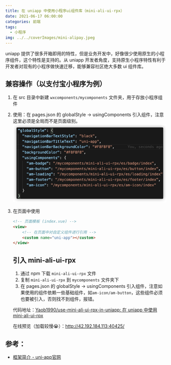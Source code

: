 ```yaml
---
title: 在 uniapp 中使用小程序ui组件库（mini-ali-ui-rpx）
date: 2021-06-17 06:00:00
categories: 前端
tags:
  - 小程序
img: ../../coverImages/mini-alipay.jpeg
---
```


uniapp 提供了很多开箱即用的特性，但是业务开发中，好像很少使用原生的小程序组件，这个特性是支持的。从 uniapp 开发者角度，支持原生小程序特性有利于开发者对现有的小程序做快速迁移，能够兼容社区绝大多数 ui 组件库。

## 兼容操作（以支付宝小程序为例）
1. 在 src 目录中新建 `wxcomponents/mycomponents` 文件夹，用于存放小程序组件
2. 使用：在 pages.json 的 globalStyle -> usingComponents 引入组件，注意这里必须是全局而不是页面级别。
    ![](/images/16238837739805.jpg)

3. 在页面中使用
    ```html
    <!-- 页面模板 (index.vue) -->
    <view>
        <!-- 在页面中对自定义组件进行引用 -->
        <custom name="uni-app"></custom>
    </view>
    ```
    
    ## 引入 mini-ali-ui-rpx
    1. 通过 npm 下载 `mini-ali-ui-rpx` 文件
    2. 复制 `mini-ali-ui-rpx` 到 `mycomponents` 文件夹下
    3. 在 pages.json 的 globalStyle -> usingComponents 引入组件，注意如果使用的组件依赖一些基础组件，如`am-icon/am-button`，这些组件必须也要被引入，否则找不到组件，报错。

    代码地址：[Yaob1990/use-mini-ali-ui-rpx-in-uniapp: 在 uniapp 中使用 mini-ali-ui-rpx](https://github.com/Yaob1990/use-mini-ali-ui-rpx-in-uniapp)

    在线预览（加载较慢😭）：http://42.192.184.113:40425/

## 参考：
* [框架简介 - uni-app官网](https://uniapp.dcloud.io/frame?id=%e5%b0%8f%e7%a8%8b%e5%ba%8f%e8%87%aa%e5%ae%9a%e4%b9%89%e7%bb%84%e4%bb%b6%e6%94%af%e6%8c%81)